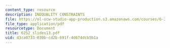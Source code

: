 ```yaml
---
content_type: resource
description: INEQUALITY CONSTRAINTS
file: https://ol-ocw-studio-app-production.s3.amazonaws.com/courses/6-252j-nonlinear-programming-spring-2003/d3ca0733030bcd2b691f4d674dcb5b1a_6252_slides13.pdf
file_type: application/pdf
resourcetype: Document
title: 6252_slides13.pdf
uid: d3ca0733-030b-cd2b-691f-4d674dcb5b1a
---
```

